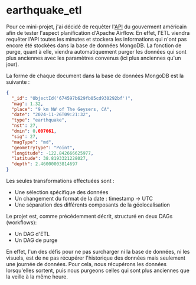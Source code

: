 # earthquake_etl

Pour ce mini-projet, j'ai décidé de requêter l'[API](https://earthquake.usgs.gov/fdsnws/event/1/) du gouverment américain afin de tester l'aspect planification d'Apache Airflow. En effet, l'ETL viendra requêter l'API toutes les minutes et stockera les informations qui n'ont pas encore été stockées dans la base de données MongoDB. La fonction de purge, quant à elle, viendra automatiquement purger les données qui sont plus anciennes avec les paramètres convenus (ici plus anciennes qu'un jour).

La forme de chaque document dans la base de données MongoDB est la suivante : 

```json
{
  "_id": "ObjectId('674597b629fb05cd930292bf')",
  "mag": 1.32,
  "place": "9 km NW of The Geysers, CA",
  "date": "2024-11-26T09:21:32",
  "type": "earthquake",
  "nst": 27,
  "dmin": 0.007061,
  "sig": 27,
  "magType": "md",
  "geometryType": "Point",
  "longitude": -122.842666625977,
  "latitude": 38.8193321228027,
  "depth": 2.46000003814697
}
```

Les seules transformations effectuées sont :
* Une sélection spécifique des données
* Un changement du format de la date : timestamp -> UTC
* Une séparation des différents composants de la géolocalisation

Le projet est, comme précédemment décrit, structuré en deux DAGs (workflows):
* Un DAG d'ETL
* Un DAG de purge

En effet, l'un des défis pour ne pas surcharger ni la base de données, ni les visuels, est de ne pas récupérer l'historique des données mais seulement une journée de données. Pour cela, nous récupérons les données lorsqu'elles sortent, puis nous purgeons celles qui sont plus anciennes que la veille à la même heure.